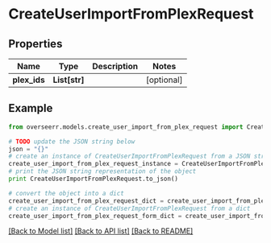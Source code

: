 # CreateUserImportFromPlexRequest


## Properties

Name | Type | Description | Notes
------------ | ------------- | ------------- | -------------
**plex_ids** | **List[str]** |  | [optional] 

## Example

```python
from overseerr.models.create_user_import_from_plex_request import CreateUserImportFromPlexRequest

# TODO update the JSON string below
json = "{}"
# create an instance of CreateUserImportFromPlexRequest from a JSON string
create_user_import_from_plex_request_instance = CreateUserImportFromPlexRequest.from_json(json)
# print the JSON string representation of the object
print CreateUserImportFromPlexRequest.to_json()

# convert the object into a dict
create_user_import_from_plex_request_dict = create_user_import_from_plex_request_instance.to_dict()
# create an instance of CreateUserImportFromPlexRequest from a dict
create_user_import_from_plex_request_form_dict = create_user_import_from_plex_request.from_dict(create_user_import_from_plex_request_dict)
```
[[Back to Model list]](../README.md#documentation-for-models) [[Back to API list]](../README.md#documentation-for-api-endpoints) [[Back to README]](../README.md)


